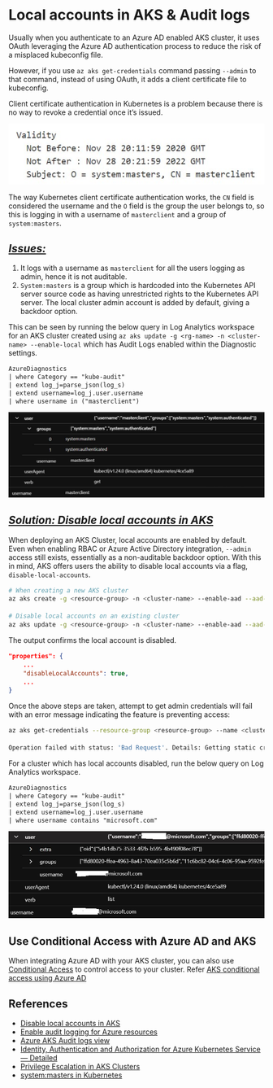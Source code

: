 # Local accounts in AKS & Audit logs
Usually when you authenticate to an Azure AD enabled AKS cluster, it uses OAuth leveraging the Azure AD authentication process to reduce the risk of a misplaced kubeconfig file.

However, if you use `az aks get-credentials` command passing `--admin` to that command, instead of using OAuth, it adds a client certificate file to kubeconfig.

Client certificate authentication in Kubernetes is a problem because there is no way to revoke a credential once it’s issued. 

![alt txt](/images/aks-client-cert.jpg)

The way Kubernetes client certificate authentication works, the `CN` field is considered the username and the `O` field is the group the user belongs to, so this is logging in with a username of `masterclient` and a group of `system:masters`.

## <ins>*Issues:*</ins>
1. It logs with a username as `masterclient` for all the users logging as admin, hence it is not auditable.
2. `System:masters` is a group which is hardcoded into the Kubernetes API server source code as having unrestricted rights to the Kubernetes API server. The local cluster admin account is added by default, giving a backdoor option.

This can be seen by running the below query in Log Analytics workspace for an AKS cluster created using `az aks update -g <rg-name> -n <cluster-name> --enable-local` which has Audit Logs enabled within the Diagnostic settings.

```kql
AzureDiagnostics
| where Category == "kube-audit"
| extend log_j=parse_json(log_s) 
| extend username=log_j.user.username
| where username in ("masterclient")
```
![alt txt](/images/masterclient.jpg)

## <ins>*Solution: Disable local accounts in AKS*</ins>
When deploying an AKS Cluster, local accounts are enabled by default. Even when enabling RBAC or Azure Active Directory integration, `--admin` access still exists, essentially as a non-auditable backdoor option. With this in mind, AKS offers users the ability to disable local accounts via a flag, `disable-local-accounts`. 

```bash
# When creating a new AKS cluster
az aks create -g <resource-group> -n <cluster-name> --enable-aad --aad-admin-group-object-ids <aad-group-id> --disable-local-accounts

# Disable local accounts on an existing cluster
az aks update -g <resource-group> -n <cluster-name> --enable-aad --aad-admin-group-object-ids <aad-group-id> --disable-local-accounts
```

The output confirms the local account is disabled.
```json
"properties": {
    ...
    "disableLocalAccounts": true,
    ...
}
```

Once the above steps are taken, attempt to get admin credentials will fail with an error message indicating the feature is preventing access:

```bash
az aks get-credentials --resource-group <resource-group> --name <cluster-name> --admin

Operation failed with status: 'Bad Request'. Details: Getting static credential is not allowed because this cluster is set to disable local accounts.
```

For a cluster which has local accounts disabled, run the below query on Log Analytics workspace.
```kql
AzureDiagnostics
| where Category == "kube-audit"
| extend log_j=parse_json(log_s) 
| extend username=log_j.user.username
| where username contains "microsoft.com"
```

![alt txt](/images/user-auditlogs.jpg)

## Use Conditional Access with Azure AD and AKS
When integrating Azure AD with your AKS cluster, you can also use [Conditional Access](https://docs.microsoft.com/en-us/azure/active-directory/conditional-access/overview) to control access to your cluster. Refer [AKS conditional access using Azure AD](https://docs.microsoft.com/en-us/azure/aks/managed-aad#use-conditional-access-with-azure-ad-and-aks)

## References
* [Disable local accounts in AKS](https://docs.microsoft.com/en-us/azure/aks/managed-aad#disable-local-accounts)
* [Enable audit logging for Azure resources](https://docs.microsoft.com/en-us/security/benchmark/azure/baselines/aks-security-baseline#23-enable-audit-logging-for-azure-resources)
* [Azure AKS Audit logs view](https://stackoverflow.com/questions/60589131/azure-aks-audit-logs-view)
* [Identity, Authentication and Authorization for Azure Kubernetes Service — Detailed](https://medium.com/microsoftazure/azure-kubernetes-service-aks-authentication-and-authorization-between-azure-rbac-and-k8s-rbac-eab57ab8345d)
* [Privilege Escalation in AKS Clusters](https://www.securesystems.de/blog/privilege-escalation-in-aks-clusters/)
* [system:masters in Kubernetes](https://blog.aquasec.com/kubernetes-authorization)